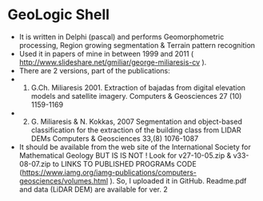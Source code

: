 # GeoLogic Shell
* It is written in Delphi (pascal) and performs  Geomorphometric processing, Region growing segmentation & Terrain pattern recognition
* Used it in papers of mine in between 1999 and 2011 ( http://www.slideshare.net/gmiliar/george-miliaresis-cv ). 
* There are 2 versions, part of the publications:
* 1. G.Ch. Miliaresis 2001. Extraction of bajadas from digital elevation models and satellite imagery. Computers & Geosciences 27 (10) 1159-1169
* 2. G. Miliaresis & N. Kokkas, 2007 Segmentation and object-based classification for the extraction of the building class from LIDAR DEMs Computers & Geosciences 33,(8) 1076-1087
* It should be available from the web site of the International Society for Mathematical Geology BUT IS IS NOT ! 
Look for v27-10-05.zip & v33-08-07.zip to LINKS TO PUBLISHED PROGRAMs CODE (https://www.iamg.org/iamg-publications/computers-geosciences/volumes.html ).  So, I uploaded it in GitHub. Readme.pdf and data (LiDAR DEM) are available for ver. 2
